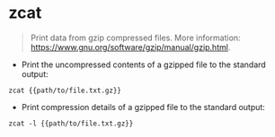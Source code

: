 # zcat

> Print data from gzip compressed files.
> More information: <https://www.gnu.org/software/gzip/manual/gzip.html>.

- Print the uncompressed contents of a gzipped file to the standard output:

`zcat {{path/to/file.txt.gz}}`

- Print compression details of a gzipped file to the standard output:

`zcat -l {{path/to/file.txt.gz}}`
